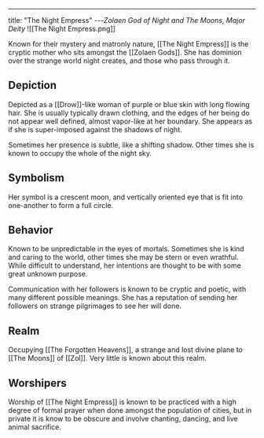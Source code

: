 ---
title: "The Night Empress"
---*Zolaen God of Night and The Moons, Major Deity*
![[The Night Empress.png]]

Known for their mystery and matronly nature, [[The Night Empress]] is the cryptic mother who sits amongst the [[Zolaen Gods]]. She has dominion over the strange world night creates, and those who pass through it.

## Depiction
Depicted as a [[Drow]]-like woman of purple or blue skin with long flowing hair. She is usually typically drawn clothing, and the edges of her being do not appear well defined, almost vapor-like at her boundary. She appears as if she is super-imposed against the shadows of night.

Sometimes her presence is subtle, like a shifting shadow. Other times she is known to occupy the whole of the night sky.

## Symbolism
Her symbol is a crescent moon, and vertically oriented eye that is fit into one-another to form a full circle.

## Behavior
Known to be unpredictable in the eyes of mortals. Sometimes she is kind and caring to the world, other times she may be stern or even wrathful. While difficult to understand, her intentions are thought to be with some great unknown purpose.

Communication with her followers is known to be cryptic and poetic, with many different possible meanings. She has a reputation of sending her followers on strange pilgrimages to see her will done.

## Realm
Occupying [[The Forgotten Heavens]], a strange and lost divine plane to [[The Moons]] of [[Zol]]. Very little is known about this realm.

## Worshipers
Worship of [[The Night Empress]] is known to be practiced with a high degree of formal prayer when done amongst the population of cities, but in private it is know to be obscure and involve chanting, dancing, and live animal sacrifice.
